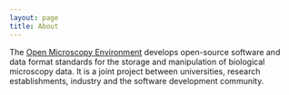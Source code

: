 ```yaml
---
layout: page
title: About
---
```


The [Open Microscopy Environment](http://www.openmicroscopy.org) develops
open-source software and data format standards for the storage and
manipulation of biological microscopy data. It is a joint project between
universities, research establishments, industry and the software development
community.
